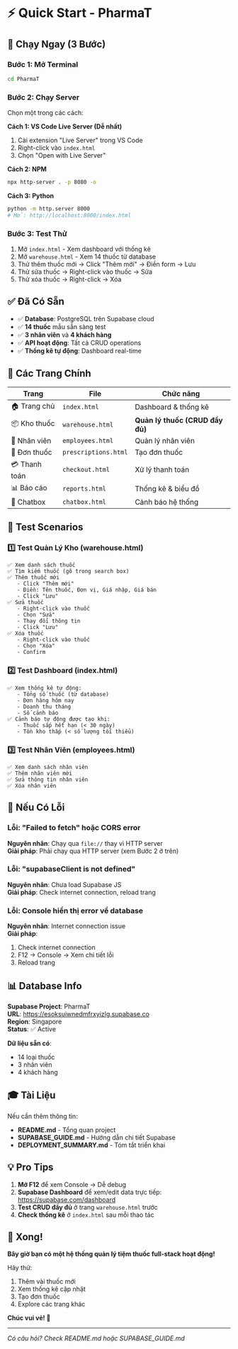 # ⚡ Quick Start - PharmaT

## 🚀 Chạy Ngay (3 Bước)

### Bước 1: Mở Terminal

```bash
cd PharmaT
```

### Bước 2: Chạy Server

Chọn một trong các cách:

**Cách 1: VS Code Live Server (Dễ nhất)**

1. Cài extension "Live Server" trong VS Code
2. Right-click vào `index.html`
3. Chọn "Open with Live Server"

**Cách 2: NPM**

```bash
npx http-server . -p 8080 -o
```

**Cách 3: Python**

```bash
python -m http.server 8000
# Mở: http://localhost:8000/index.html
```

### Bước 3: Test Thử

1. Mở `index.html` - Xem dashboard với thống kê
2. Mở `warehouse.html` - Xem 14 thuốc từ database
3. Thử thêm thuốc mới → Click "Thêm mới" → Điền form → Lưu
4. Thử sửa thuốc → Right-click vào thuốc → Sửa
5. Thử xóa thuốc → Right-click → Xóa

## ✅ Đã Có Sẵn

- ✅ **Database**: PostgreSQL trên Supabase cloud
- ✅ **14 thuốc** mẫu sẵn sàng test
- ✅ **3 nhân viên** và **4 khách hàng**
- ✅ **API hoạt động**: Tất cả CRUD operations
- ✅ **Thống kê tự động**: Dashboard real-time

## 📱 Các Trang Chính

| Trang         | File                 | Chức năng                       |
| ------------- | -------------------- | ------------------------------- |
| 🏠 Trang chủ  | `index.html`         | Dashboard & thống kê            |
| 📦 Kho thuốc  | `warehouse.html`     | **Quản lý thuốc (CRUD đầy đủ)** |
| 👥 Nhân viên  | `employees.html`     | Quản lý nhân viên               |
| 📝 Đơn thuốc  | `prescriptions.html` | Tạo đơn thuốc                   |
| 💳 Thanh toán | `checkout.html`      | Xử lý thanh toán                |
| 📊 Báo cáo    | `reports.html`       | Thống kê & biểu đồ              |
| 🤖 Chatbox    | `chatbox.html`       | Cảnh báo hệ thống               |

## 🎯 Test Scenarios

### 1️⃣ Test Quản Lý Kho (warehouse.html)

```
✅ Xem danh sách thuốc
✅ Tìm kiếm thuốc (gõ trong search box)
✅ Thêm thuốc mới
   - Click "Thêm mới"
   - Điền: Tên thuốc, Đơn vị, Giá nhập, Giá bán
   - Click "Lưu"
✅ Sửa thuốc
   - Right-click vào thuốc
   - Chọn "Sửa"
   - Thay đổi thông tin
   - Click "Lưu"
✅ Xóa thuốc
   - Right-click vào thuốc
   - Chọn "Xóa"
   - Confirm
```

### 2️⃣ Test Dashboard (index.html)

```
✅ Xem thống kê tự động:
   - Tổng số thuốc (từ database)
   - Đơn hàng hôm nay
   - Doanh thu tháng
   - Số cảnh báo
✅ Cảnh báo tự động được tạo khi:
   - Thuốc sắp hết hạn (< 30 ngày)
   - Tồn kho thấp (< số lượng tối thiểu)
```

### 3️⃣ Test Nhân Viên (employees.html)

```
✅ Xem danh sách nhân viên
✅ Thêm nhân viên mới
✅ Sửa thông tin nhân viên
✅ Xóa nhân viên
```

## 🔧 Nếu Có Lỗi

### Lỗi: "Failed to fetch" hoặc CORS error

**Nguyên nhân**: Chạy qua `file://` thay vì HTTP server  
**Giải pháp**: Phải chạy qua HTTP server (xem Bước 2 ở trên)

### Lỗi: "supabaseClient is not defined"

**Nguyên nhân**: Chưa load Supabase JS  
**Giải pháp**: Check internet connection, reload trang

### Lỗi: Console hiển thị error về database

**Nguyên nhân**: Internet connection issue  
**Giải pháp**:

1. Check internet connection
2. F12 → Console → Xem chi tiết lỗi
3. Reload trang

## 📊 Database Info

**Supabase Project**: PharmaT  
**URL**: https://esoksuiwnedmfrxyizlg.supabase.co  
**Region**: Singapore  
**Status**: ✅ Active

**Dữ liệu sẵn có**:

- 14 loại thuốc
- 3 nhân viên
- 4 khách hàng

## 🎓 Tài Liệu

Nếu cần thêm thông tin:

- **README.md** - Tổng quan project
- **SUPABASE_GUIDE.md** - Hướng dẫn chi tiết Supabase
- **DEPLOYMENT_SUMMARY.md** - Tóm tắt triển khai

## 💡 Pro Tips

1. **Mở F12** để xem Console → Dễ debug
2. **Supabase Dashboard** để xem/edit data trực tiếp: https://supabase.com/dashboard
3. **Test CRUD đầy đủ** ở trang `warehouse.html` trước
4. **Check thống kê** ở `index.html` sau mỗi thao tác

## 🎉 Xong!

**Bây giờ bạn có một hệ thống quản lý tiệm thuốc full-stack hoạt động!**

Hãy thử:

1. Thêm vài thuốc mới
2. Xem thống kê cập nhật
3. Tạo đơn thuốc
4. Explore các trang khác

**Chúc vui vẻ! 🚀**

---

_Có câu hỏi? Check README.md hoặc SUPABASE_GUIDE.md_
